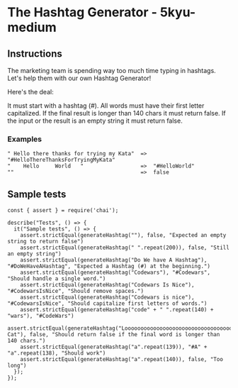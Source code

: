 # The Hashtag Generator - 5kyu-medium

## Instructions

The marketing team is spending way too much time typing in hashtags.
Let's help them with our own Hashtag Generator!

Here's the deal:

It must start with a hashtag (#).
All words must have their first letter capitalized.
If the final result is longer than 140 chars it must return false.
If the input or the result is an empty string it must return false.

### Examples

```
" Hello there thanks for trying my Kata"  =>  "#HelloThereThanksForTryingMyKata"
"    Hello     World   "                  =>  "#HelloWorld"
""                                        =>  false
```

## Sample tests

```
const { assert } = require('chai');

describe("Tests", () => {
  it("Sample tests", () => {
    assert.strictEqual(generateHashtag(""), false, "Expected an empty string to return false")
    assert.strictEqual(generateHashtag(" ".repeat(200)), false, "Still an empty string")
    assert.strictEqual(generateHashtag("Do We have A Hashtag"), "#DoWeHaveAHashtag", "Expected a Hashtag (#) at the beginning.")
    assert.strictEqual(generateHashtag("Codewars"), "#Codewars", "Should handle a single word.")
    assert.strictEqual(generateHashtag("Codewars Is Nice"), "#CodewarsIsNice", "Should remove spaces.")
    assert.strictEqual(generateHashtag("Codewars is nice"), "#CodewarsIsNice", "Should capitalize first letters of words.")
    assert.strictEqual(generateHashtag("code" + " ".repeat(140) + "wars"), "#CodeWars")
    assert.strictEqual(generateHashtag("Looooooooooooooooooooooooooooooooooooooooooooooooooooooooooooooooooooooooooooooooooooooooooooooooooooooooooooooooooooooooooooooooooooooooooooooooooooooooooong Cat"), false, "Should return false if the final word is longer than 140 chars.")
    assert.strictEqual(generateHashtag("a".repeat(139)), "#A" + "a".repeat(138), "Should work")
    assert.strictEqual(generateHashtag("a".repeat(140)), false, "Too long")
  });
});

```
